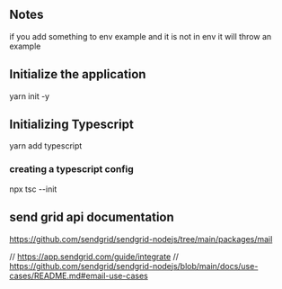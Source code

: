 ## Notes

if you add something to env example and it is not in env it will throw an example

## Initialize the application

yarn init -y

## Initializing Typescript

yarn add typescript

### creating a typescript config

npx tsc --init

## send grid api documentation

https://github.com/sendgrid/sendgrid-nodejs/tree/main/packages/mail

// https://app.sendgrid.com/guide/integrate
// https://github.com/sendgrid/sendgrid-nodejs/blob/main/docs/use-cases/README.md#email-use-cases
